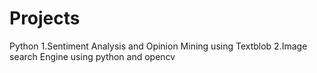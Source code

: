 # Projects
Python
1.Sentiment Analysis and Opinion Mining using Textblob
2.Image search Engine using python and opencv

